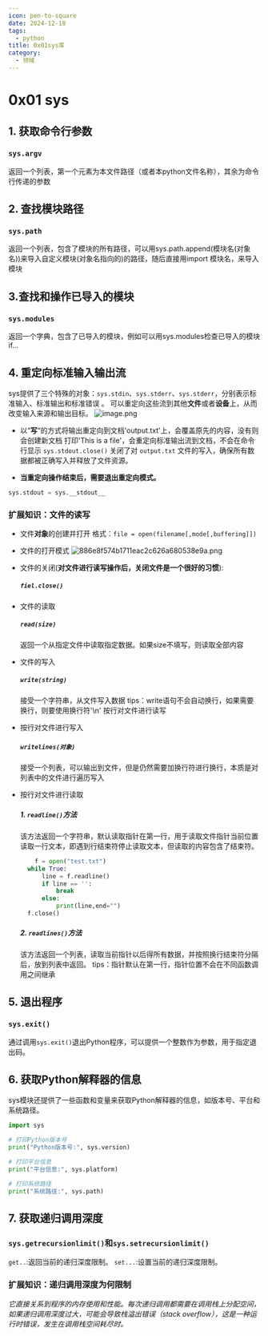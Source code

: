 ```yaml
---
icon: pen-to-square
date: 2024-12-18
tags:
  - python
title: 0x01sys库
category:
  - 领域
---
```

# 0x01 sys
## 1. 获取命令行参数
### `sys.argv`
返回一个列表，第一个元素为本文件路径（或者本python文件名称），其余为命令行传递的参数
## 2. 查找模块路径
### `sys.path`
返回一个列表，包含了模块的所有路径，可以用sys.path.append(模块名(对象名))来导入自定义模块(对象名指向的)的路径，随后直接用import 模块名，来导入模块
## 3.查找和操作已导入的模块 
### `sys.modules`
返回一个字典，包含了已导入的模块，例如可以用sys.modules检查已导入的模块if...
## 4. 重定向标准输入输出流 
sys提供了三个特殊的对象：`sys.stdin`、`sys.stderr`、`sys.stderr`，分别表示标准输入、标准输出和标准错误 。
可以重定向这些流到其他**文件**或者**设备**上，从而改变输入来源和输出目标。
![image.png](https://cdn.jsdelivr.net/gh/fakeppa/blog-img/20241218185249.png)


- 以“**写**“的方式将输出重定向到文档'output.txt'上，会覆盖原先的内容，没有则会创建新文档
	打印'This is a file'，会重定向标准输出流到文档，不会在命令行显示
	`sys.stdout.close()` 关闭了对 `output.txt` 文件的写入，确保所有数据都被正确写入并释放了文件资源。

- **当重定向操作结束后，需要退出重定向模式。**
```python
sys.stdout = sys.__stdout__
```


### 扩展知识：文件的读写

- 文件**对象**的创建并打开
  格式：`file = open(filename[,mode[,buffering]])`
  
- 文件的打开模式
![886e8f574b1711eac2c626a680538e9a.png](https://cdn.jsdelivr.net/gh/fakeppa/blog-img/2342sdf9a.png)

- 文件的关闭(**对文件进行读写操作后，关闭文件是一个很好的习惯**):
  ##### `fiel.close()`

- 文件的读取
   ##### `read(size)`
   返回一个从指定文件中读取指定数据。如果size不填写，则读取全部内容
  
- 文件的写入
  ##### `write(string)`
  接受一个字符串，从文件写入数据
	tips：write语句不会自动换行，如果需要换行，则要使用换行符'\n'
	按行对文件进行读写

- 按行对文件进行写入
  ##### `writelines(对象)`
  接受一个列表，可以输出到文件，但是仍然需要加换行符进行换行，本质是对列表中的文件进行遍历写入

- 按行对文件进行读取
  ##### 1. `readline()`方法
  该方法返回一个字符串，默认读取指针在第一行，用于读取文件指针当前位置读取一行文本，即遇到行结束符停止读取文本，但读取的内容包含了结束符。
  ```python
	  f = open("test.txt")  
	while True:  
	    line = f.readline()  
	    if line == '':  
	        break  
	    else:  
	        print(line,end="")  
	f.close()
	```
  ##### 2. `readlines()`方法
  该方法返回一个列表，读取当前指针以后得所有数据，并按照换行结束符分隔后，放到列表中返回。
  tips：指针默认在第一行，指针位置不会在不同函数调用之间继承

  



## 5. 退出程序
### `sys.exit()`
通过调用`sys.exit()`退出Python程序，可以提供一个整数作为参数，用于指定退出码。

## 6. 获取Python解释器的信息
sys模块还提供了一些函数和变量来获取Python解释器的信息，如版本号、平台和系统路径。

```python
import sys

# 打印Python版本号
print("Python版本号:", sys.version)

# 打印平台信息
print("平台信息:", sys.platform)

# 打印系统路径
print("系统路径:", sys.path)

```

## 7. 获取递归调用深度
### `sys.getrecursionlimit()`和`sys.setrecursionlimit()`

`get..`:返回当前的递归深度限制。
`set...`:设置当前的递归深度限制。

### 扩展知识：递归调用深度为何限制
*它直接关系到程序的内存使用和性能。每次递归调用都需要在调用栈上分配空间，如果递归调用深度过大，可能会导致栈溢出错误（stack overflow），这是一种运行时错误，发生在调用栈空间耗尽时。*